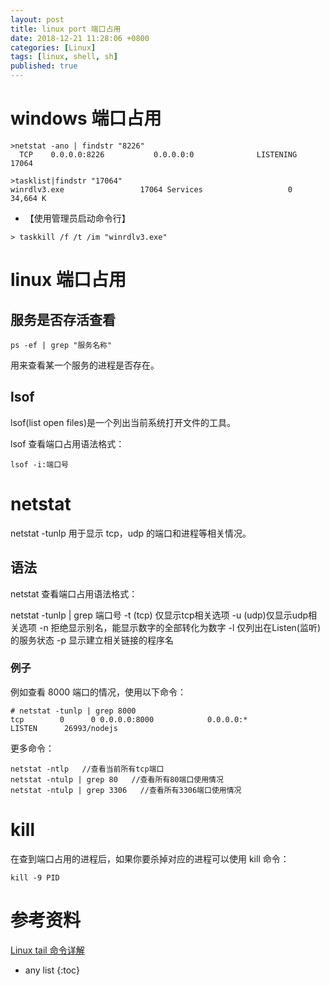 ```yaml
---
layout: post
title: linux port 端口占用
date: 2018-12-21 11:28:06 +0800
categories: [Linux]
tags: [linux, shell, sh]
published: true
---
```


# windows 端口占用

```
>netstat -ano | findstr "8226"
  TCP    0.0.0.0:8226           0.0.0.0:0              LISTENING       17064

>tasklist|findstr "17064"
winrdlv3.exe                 17064 Services                   0     34,664 K
```

- 【使用管理员启动命令行】

```
> taskkill /f /t /im "winrdlv3.exe"
```

# linux 端口占用

## 服务是否存活查看

```
ps -ef | grep "服务名称"
```

用来查看某一个服务的进程是否存在。

## lsof

lsof(list open files)是一个列出当前系统打开文件的工具。

lsof 查看端口占用语法格式：

```
lsof -i:端口号
```

# netstat

netstat -tunlp 用于显示 tcp，udp 的端口和进程等相关情况。

## 语法

netstat 查看端口占用语法格式：

netstat -tunlp | grep 端口号
-t (tcp) 仅显示tcp相关选项
-u (udp)仅显示udp相关选项
-n 拒绝显示别名，能显示数字的全部转化为数字
-l 仅列出在Listen(监听)的服务状态
-p 显示建立相关链接的程序名

### 例子

例如查看 8000 端口的情况，使用以下命令：

```
# netstat -tunlp | grep 8000
tcp        0      0 0.0.0.0:8000            0.0.0.0:*               LISTEN      26993/nodejs   
```

更多命令：

```
netstat -ntlp   //查看当前所有tcp端口
netstat -ntulp | grep 80   //查看所有80端口使用情况
netstat -ntulp | grep 3306   //查看所有3306端口使用情况
```

# kill

在查到端口占用的进程后，如果你要杀掉对应的进程可以使用 kill 命令：

```
kill -9 PID
```

# 参考资料

[Linux tail 命令详解](https://www.cnblogs.com/fps2tao/p/7698224.html)

* any list
{:toc}